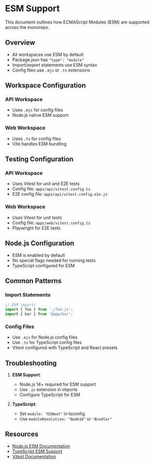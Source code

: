 # ESM Support

This document outlines how ECMAScript Modules (ESM) are supported across the monorepo.

## Overview

- All workspaces use ESM by default
- Package.json has `"type": "module"`
- Import/export statements use ESM syntax
- Config files use `.mjs` or `.ts` extensions

## Workspace Configuration

### API Workspace

- Uses `.mjs` for config files
- Node.js native ESM support

### Web Workspace

- Uses `.ts` for config files
- Vite handles ESM bundling

## Testing Configuration

### API Workspace

- Uses Vitest for unit and E2E tests
- Config file: `apps/api/vitest.config.ts`
- E2E config file: `apps/api/vitest.config.e2e.js`

### Web Workspace

- Uses Vitest for unit tests
- Config file: `apps/web/vitest.config.ts`
- Playwright for E2E tests

## Node.js Configuration

- ESM is enabled by default
- No special flags needed for running tests
- TypeScript configured for ESM

## Common Patterns

### Import Statements

```js
// ESM imports
import { foo } from './foo.js';
import { bar } from '@app/bar';
```

### Config Files

- Use `.mjs` for Node.js config files
- Use `.ts` for TypeScript config files
- Vitest configured with TypeScript and React presets

## Troubleshooting

1. **ESM Support**:

   - Node.js 14+ required for ESM support
   - Use `.js` extension in imports
   - Configure TypeScript for ESM

2. **TypeScript**:
   - Set `module: "ESNext"` in tsconfig
   - Use `moduleResolution: "Node16"` or `"Bundler"`

## Resources

- [Node.js ESM Documentation](https://nodejs.org/api/esm.html)
- [TypeScript ESM Support](https://www.typescriptlang.org/docs/handbook/esm-node.html)
- [Vitest Documentation](https://vitest.dev)
